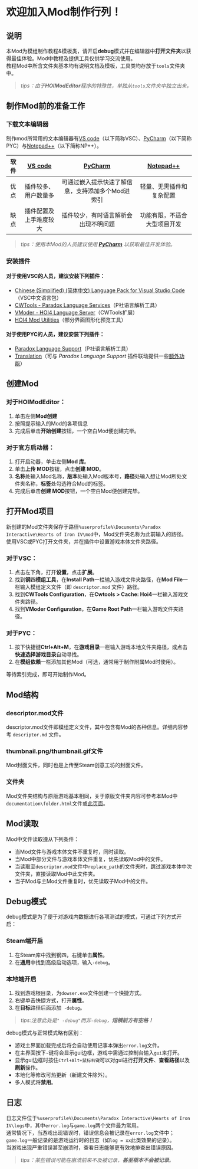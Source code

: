 # 欢迎加入Mod制作行列！
## 说明
本Mod为模组制作教程&模板类，请开启**debug**模式并在编辑器中**打开文件夹**以获得最佳体验。Mod中教程及提供工具仅供学习交流使用。  
教程Mod中所含文件夹基本均有说明文档及模板，工具类均存放于`tools`文件夹中。
> *tips：由于**HOIModEditor**程序的特殊性，单独从`tools`文件夹中独立出来。*
## 制作Mod前的准备工作
### 下载文本编辑器
制作mod所常用的文本编辑器有[VS code](https://code.visualstudio.com "点击前往官网")（以下简称VSC）、[PyCharm](https://www.jetbrains.com/zh-cn/pycharm "点击前往官网")（以下简称PYC）与[Notepad++](https://notepad-plus-plus.org "点击前往官网")（以下简称NP++）。

| 软件 | [VS code](https://code.visualstudio.com "点击前往官网") | [PyCharm](https://www.jetbrains.com/zh-cn/pycharm/ "点击前往官网") | [Notepad++](https://notepad-plus-plus.org "点击前往官网") |
|:--:|:-------------------------------------------------:|:------------------------------------------------------------:|:---------------------------------------------------:|
| 优点 |                    插件较多、用户数量多                     |                  可通过嵌入提示快速了解信息，支持添加多个Mod进索引                  |                    轻量、无需插件和复杂配置                     |
| 缺点 |                    插件配置及上手难度较大                    |                      插件较少，有时语言解析会出现不明问题                      |                   功能有限，不适合大型项目开发                    |
> *tips：使用本Mod的人员建议使用 **[PyCharm](https://www.jetbrains.com/zh-cn/pycharm "点击前往官网")** 以获取最佳开发体验。*
### 安装插件
#### 对于使用VSC的人员，建议安装下列插件：
- [Chinese (Simplified) (简体中文) Language Pack for Visual Studio Code](https://marketplace.visualstudio.com/items?itemName=MS-CEINTL.vscode-language-pack-zh-hans "点击前往插件页面")（VSC中文语言包）
- [CWTools - Paradox Language Services](https://marketplace.visualstudio.com/items?itemName=tboby.cwtools-vscode "点击前往插件页面")（P社语言解析工具）
- [VModer - HOI4 Language Server](https://marketplace.visualstudio.com/items?itemName=textGamex.VModer "点击前往插件页面")（CWTools扩展）
- [HOI4 Mod Utilities](https://marketplace.visualstudio.com/items?itemName=Chaofan.hoi4modutilities "点击前往插件页面")（部分界面图形化预览工具）
#### 对于使用PYC的人员，建议安装下列插件：
- [Paradox Language Support](https://plugins.jetbrains.com/plugin/16825-paradox-language-support "点击前往插件页面")（P社语言解析工具）
- [Translation](https://plugins.jetbrains.com/plugin/8579-translation "点击前往插件页面")（可与 *Paradox Language Support* 插件联动提供一些[额外功能](https://windea.icu/Paradox-Language-Support/zh/plugin-integration.md "点击前往说明文档页面")）
## 创建Mod
### 对于HOIModEditor：
1. 单击左侧**Mod创建**
2. 按照提示输入的Mod的各项信息
3. 完成后单击**开始创建**按钮，一个空白Mod便创建完毕。
### 对于官方启动器：
1. 打开启动器，单击左侧**Mod 库**。
2. 单击**上传 MOD**按钮，点击**创建 MOD**。
3. **名称**处输入Mod名称，**版本**处输入Mod版本号，**路径**处输入想让Mod所处文件夹名称，**标签**处勾选符合Mod的标签。
4. 完成后单击**创建 MOD**按钮，一个空白Mod便创建完毕。
## 打开Mod项目
新创建的Mod文件夹保存于路径`%userprofile%\Documents\Paradox Interactive\Hearts of Iron IV\mod`中，Mod文件夹名称为此前输入的路径。  
使用VSC或PYC打开文件夹，并在插件中设置游戏本体文件夹路径。  
### 对于VSC：
1. 点击左下角，打开**设置**，点击**扩展**。
2. 找到**钢四模组工具**，在**Install Path**一栏输入游戏文件夹路径，在**Mod File**一栏输入模组定义文件（即 `descriptor.mod` 文件）路径。
3. 找到**CWTools Configuration**，在**Cwtools > Cache: Hoi4**一栏输入游戏文件夹路径。
4. 找到**VModer Configuration**，在**Game Root Path**一栏输入游戏文件夹路径。
### 对于PYC：
1. 按下快捷键**Ctrl+Alt+M**，在**游戏目录**一栏输入游戏本地文件夹路径，或点击**快速选择游戏目录**自动寻找。
2. 在**模组依赖**一栏添加其他Mod（可选，通常用于制作附属Mod时使用）。

等待索引完成，即可开始制作Mod。
## Mod结构
### descriptor.mod文件
descriptor.mod文件即模组定义文件，其中包含有Mod的各种信息。详细内容参考 `descriptor.md` 文件。
### thumbnail.png/thumbnail.gif文件
Mod封面文件，同时也是上传至Steam创意工坊的封面文件。
### 文件夹
Mod文件夹结构与原版游戏基本相同，关于原版文件夹内容可参考本Mod中`documentation\folder.html`文件或[此页面](https://docs.szlib.eu/zh/%E4%BB%A3%E7%A0%81/%E6%B8%B8%E6%88%8F%E6%96%87%E4%BB%B6%E6%9E%B6%E6%9E%84 "点击前往页面")。
## Mod读取
Mod中文件读取遵从下列条件：
- 当Mod文件与游戏本体文件不重复时，同时读取。
- 当Mod中部分文件与游戏本体文件重复，优先读取Mod中的文件。
- 当读取至`descriptor.mod`文件中`replace_path`的文件夹时，跳过游戏本体中次文件夹，直接读取Mod中此文件夹。
- 当子Mod与主Mod文件重复时，优先读取子Mod中的文件。
## Debug模式
debug模式是为了便于对游戏内数据进行各项测试的模式，可通过下列方式开启：
### Steam端开启
1. 在Steam库中找到钢四，右键单击**属性**。
2. 在**通用**中找到高级启动选项，输入`-debug`。
### 本地端开启
1. 找到游戏根目录，为`dowser.exe`文件创建一个快捷方式。
2. 右键单击快捷方式，打开**属性**。
3. 在**目标**路径后面添加` -debug`。
> *tips:注意此处是``" -debug"``而非`-debug`，**短横前方有空格！***

debug模式与正常模式略有区别：
- 游戏主界面加载完成后将会自动使用记事本弹出`error.log`文件。
- 在主界面按下`~`键将会显示gui边框，游戏中需通过控制台输入`gui`来打开。
- 显示gui边框时按住`Ctrl+Alt+鼠标右键`可以对gui进行**打开文件**、**查看路径**以及**刷新**操作。
- 本地化等修改可热更新（新建文件除外）。
- 多人模式将**禁用**。
## 日志
日志文件位于`%userprofile%\Documents\Paradox Interactive\Hearts of Iron IV\logs`中，其中`error.log`与`game.log`两个文件最为常用。<br>
通常情况下，当游戏出现错误时，错误信息会被记录在`error.log`文件中；`game.log`一般记录的是游戏运行时的日志（如`log = xx`此类效果的记录）。<br>
当游戏出现严重错误甚至崩溃时，查看日志能够更有效地排查出错误原因。
>*tips：某些错误可能在崩溃前来不及被记录，**甚至根本不会被记录**。*
